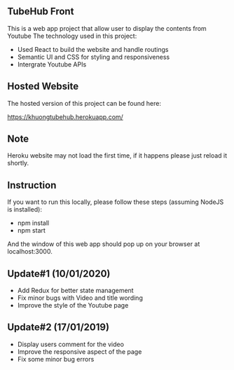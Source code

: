 ## TubeHub Front
This is a web app project that allow user to display the contents from Youtube
The technology used in this project:
+ Used React to build the website and handle routings
+ Semantic UI and CSS for styling and responsiveness
+ Intergrate Youtube APIs

## Hosted Website
The hosted version of this project can be found here:

https://khuongtubehub.herokuapp.com/

## Note
Heroku website may not load the first time, if it happens please just reload it shortly.

## Instruction
If you want to run this locally, please follow these steps (assuming NodeJS is installed):
+ npm install
+ npm start

And the window of this web app should pop up on your browser at localhost:3000.

## Update#1 (10/01/2020)
+ Add Redux for better state management
+ Fix minor bugs with Video and title wording
+ Improve the style of the Youtube page

## Update#2 (17/01/2019)
+ Display users comment for the video
+ Improve the responsive aspect of the page
+ Fix some minor bug errors
